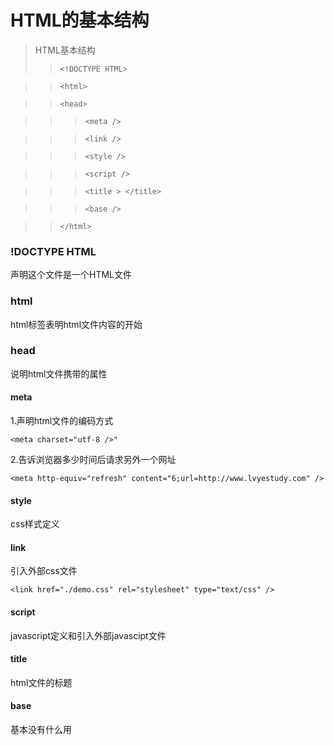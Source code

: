 # HTML的基本结构


> HTML基本结构
>> ```<!DOCTYPE HTML>```

>> ```<html>```

>> ```<head>```

>>> ```<meta />```

>>> ```<link />```

>>> ```<style />```

>>> ```<script />```

>>> ```<title > </title>```

>>> ```<base />```

>> ```</html>```
### !DOCTYPE HTML

声明这个文件是一个HTML文件

### html

 html标签表明html文件内容的开始

### head

 说明html文件携带的属性
#### meta
 1.声明html文件的编码方式

 ```<meta charset="utf-8 />"```

 2.告诉浏览器多少时间后请求另外一个网址 

 ```<meta http-equiv="refresh" content="6;url=http://www.lvyestudy.com" />```

#### style
 css样式定义
#### link 
 引入外部css文件

 ```<link href="./demo.css" rel="stylesheet" type="text/css" />``` 

#### script

javascript定义和引入外部javascipt文件

#### title

html文件的标题

#### base

 基本没有什么用

